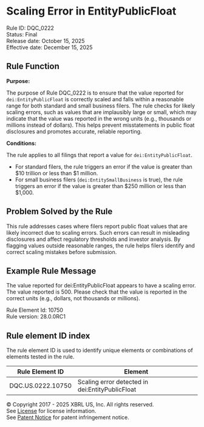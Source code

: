 # Scaling Error in EntityPublicFloat  
Rule ID: DQC_0222  
Status: Final  
Release date: October 15, 2025  
Effective date: December 15, 2025  

## Rule Function

**Purpose:**

The purpose of Rule DQC_0222 is to ensure that the value reported for `dei:EntityPublicFloat` is correctly scaled and falls within a reasonable range for both standard and small business filers. The rule checks for likely scaling errors, such as values that are implausibly large or small, which may indicate that the value was reported in the wrong units (e.g., thousands or millions instead of dollars). This helps prevent misstatements in public float disclosures and promotes accurate, reliable reporting.

**Conditions:**

The rule applies to all filings that report a value for `dei:EntityPublicFloat`.  
- For standard filers, the rule triggers an error if the value is greater than $10 trillion or less than $1 million.
- For small business filers (`dei:EntitySmallBusiness` is true), the rule triggers an error if the value is greater than $250 million or less than $1,000.

## Problem Solved by the Rule

This rule addresses cases where filers report public float values that are likely incorrect due to scaling errors. Such errors can result in misleading disclosures and affect regulatory thresholds and investor analysis. By flagging values outside reasonable ranges, the rule helps filers identify and correct scaling mistakes before submission.

## Example Rule Message

The value reported for dei:EntityPublicFloat appears to have a scaling error. The value reported is 500. Please check that the value is reported in the correct units (e.g., dollars, not thousands or millions).

Rule Element Id: 10750  
Rule version: 28.0.0RC1

## Rule element ID index  
The rule element ID is used to identify unique elements or combinations of elements tested in the rule.

|Rule Element ID|Element|
|--- |--- |
| DQC.US.0222.10750 | Scaling error detected in dei:EntityPublicFloat |

© Copyright 2017 - 2025 XBRL US, Inc. All rights reserved.  
See [License](https://xbrl.us/dqc-license) for license information.  
See [Patent Notice](https://xbrl.us/dqc-patent) for patent infringement notice.